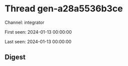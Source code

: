 # Thread gen-a28a5536b3ce
Channel: integrator

First seen: 2024-01-13 00:00:00

Last seen: 2024-01-13 00:00:00

## Digest


